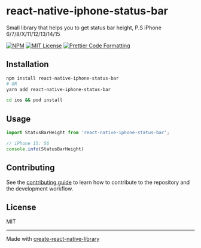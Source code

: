 # react-native-iphone-status-bar

Small library that helps you to get status bar height, P.S iPhone 6/7/8/X/11/12/13/14/15

[![NPM](https://img.shields.io/npm/v/react-native-iphone-status-bar.svg)](https://www.npmjs.com/package/react-native-iphone-status-bar) [![MIT License](https://img.shields.io/badge/license-MIT-blue)](https://github.com/transitive-bullshit/chatgpt-api/blob/main/license) [![Prettier Code Formatting](https://img.shields.io/badge/code_style-prettier-brightgreen.svg)](https://prettier.io)

## Installation

```sh
npm install react-native-iphone-status-bar
# OR
yarn add react-native-iphone-status-bar

cd ios && pod install
```

## Usage

```js
import StatusBarHeight from 'react-native-iphone-status-bar';

// iPhone 15: 56
console.info(StatusBarHeight)
```

## Contributing

See the [contributing guide](CONTRIBUTING.md) to learn how to contribute to the repository and the development workflow.

## License

MIT

---

Made with [create-react-native-library](https://github.com/callstack/react-native-builder-bob)
